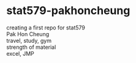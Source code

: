 # stat579-pakhoncheung
creating a first repo for stat579\
Pak Hon Cheung\
travel, study, gym\
strength of material\
excel, JMP
